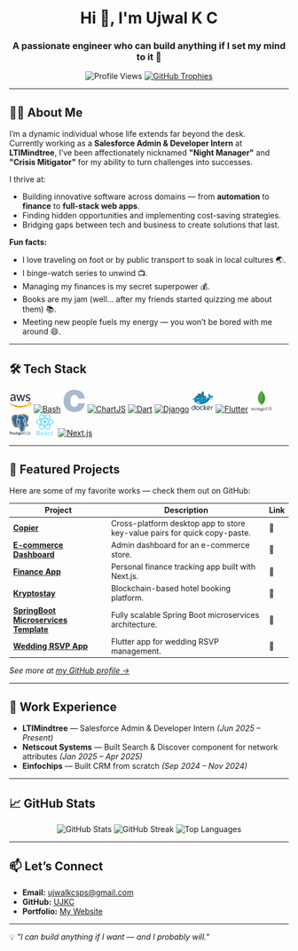 <h1 align="center">Hi 👋, I'm Ujwal K C</h1>
<h3 align="center">A passionate engineer who can build anything if I set my mind to it 🚀</h3>

<p align="center">
  <img src="https://komarev.com/ghpvc/?username=ujkc&label=Profile%20views&color=0e75b6&style=flat" alt="Profile Views" />
  <a href="https://github.com/ryo-ma/github-profile-trophy">
    <img src="https://github-profile-trophy.vercel.app/?username=ujkc&theme=onedark&margin-w=5" alt="GitHub Trophies"/>
  </a>
</p>

---

## 👨‍💻 About Me
I’m a dynamic individual whose life extends far beyond the desk.  
Currently working as a **Salesforce Admin & Developer Intern** at **LTIMindtree**, I’ve been affectionately nicknamed **"Night Manager"** and **"Crisis Mitigator"** for my ability to turn challenges into successes.  

I thrive at:
- Building innovative software across domains — from **automation** to **finance** to **full-stack web apps**.
- Finding hidden opportunities and implementing cost-saving strategies.
- Bridging gaps between tech and business to create solutions that last.

**Fun facts:**
- I love traveling on foot or by public transport to soak in local cultures 🌏.
- I binge-watch series to unwind 📺.
- Managing my finances is my secret superpower 💰.
- Books are my jam (well… after my friends started quizzing me about them) 📚.
- Meeting new people fuels my energy — you won’t be bored with me around 😄.

---

## 🛠 Tech Stack
<p align="left">
<a href="https://aws.amazon.com"><img src="https://raw.githubusercontent.com/devicons/devicon/master/icons/amazonwebservices/amazonwebservices-original-wordmark.svg" width="40" height="40" alt="AWS"/></a>
<a href="https://www.gnu.org/software/bash/"><img src="https://www.vectorlogo.zone/logos/gnu_bash/gnu_bash-icon.svg" width="40" height="40" alt="Bash"/></a>
<a href="https://www.cprogramming.com/"><img src="https://raw.githubusercontent.com/devicons/devicon/master/icons/c/c-original.svg" width="40" height="40" alt="C"/></a>
<a href="https://www.chartjs.org"><img src="https://www.chartjs.org/media/logo-title.svg" width="40" height="40" alt="ChartJS"/></a>
<a href="https://dart.dev"><img src="https://www.vectorlogo.zone/logos/dartlang/dartlang-icon.svg" width="40" height="40" alt="Dart"/></a>
<a href="https://www.djangoproject.com/"><img src="https://cdn.worldvectorlogo.com/logos/django.svg" width="40" height="40" alt="Django"/></a>
<a href="https://www.docker.com/"><img src="https://raw.githubusercontent.com/devicons/devicon/master/icons/docker/docker-original-wordmark.svg" width="40" height="40" alt="Docker"/></a>
<a href="https://flutter.dev"><img src="https://www.vectorlogo.zone/logos/flutterio/flutterio-icon.svg" width="40" height="40" alt="Flutter"/></a>
<a href="https://www.mongodb.com/"><img src="https://raw.githubusercontent.com/devicons/devicon/master/icons/mongodb/mongodb-original-wordmark.svg" width="40" height="40" alt="MongoDB"/></a>
<a href="https://www.postgresql.org"><img src="https://raw.githubusercontent.com/devicons/devicon/master/icons/postgresql/postgresql-original-wordmark.svg" width="40" height="40" alt="PostgreSQL"/></a>
<a href="https://reactjs.org/"><img src="https://raw.githubusercontent.com/devicons/devicon/master/icons/react/react-original-wordmark.svg" width="40" height="40" alt="React"/></a>
<a href="https://nextjs.org/"><img src="https://cdn.worldvectorlogo.com/logos/nextjs-2.svg" width="40" height="40" alt="Next.js"/></a>
</p>

---

## 🚀 Featured Projects
Here are some of my favorite works — check them out on GitHub:

| Project | Description | Link |
|---------|-------------|------|
| **[Copier](https://github.com/UJKC/Copier)** | Cross-platform desktop app to store key-value pairs for quick copy-paste. | 🔗 |
| **[E-commerce Dashboard](https://github.com/UJKC/E_commerce_dashboard)** | Admin dashboard for an e-commerce store. | 🔗 |
| **[Finance App](https://github.com/UJKC/Finance-App-Next)** | Personal finance tracking app built with Next.js. | 🔗 |
| **[Kryptostay](https://github.com/UJKC/Kryptostay)** | Blockchain-based hotel booking platform. | 🔗 |
| **[SpringBoot Microservices Template](https://github.com/UJKC/SpringBoot-Microservices)** | Fully scalable Spring Boot microservices architecture. | 🔗 |
| **[Wedding RSVP App](https://github.com/UJKC/Wedding-RSVP-App)** | Flutter app for wedding RSVP management. | 🔗 |

*See more at [my GitHub profile →](https://github.com/UJKC)*

---

## 📜 Work Experience
- **LTIMindtree** — Salesforce Admin & Developer Intern *(Jun 2025 – Present)*
- **Netscout Systems** — Built Search & Discover component for network attributes *(Jan 2025 – Apr 2025)*
- **Einfochips** — Built CRM from scratch *(Sep 2024 – Nov 2024)*

---

## 📈 GitHub Stats
<p align="center">
<img src="https://github-readme-stats.vercel.app/api?username=ujkc&show_icons=true&theme=cobalt" alt="GitHub Stats" />
<img src="https://github-readme-streak-stats.herokuapp.com/?user=ujkc&theme=dark" alt="GitHub Streak" />
<img src="https://github-readme-stats.vercel.app/api/top-langs?username=ujkc&show_icons=true&layout=compact" alt="Top Languages" />
</p>

---

## 📫 Let’s Connect
- **Email:** ujwalkcsps@gmail.com
- **GitHub:** [UJKC](https://github.com/UJKC)
- **Portfolio:** [My Website](https://blog-next-app-seven.vercel.app/)

---
💡 *"I can build anything if I want — and I probably will."*
